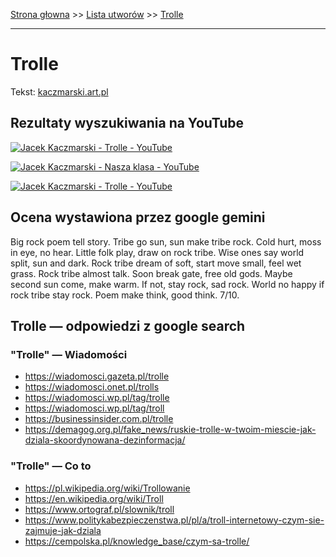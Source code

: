 [Strona głowna](../index.md) >> [Lista utworów](../list.md) >> [Trolle](602.md)

---

# Trolle

Tekst: [kaczmarski.art.pl](https://www.kaczmarski.art.pl/tworczosc/wiersze/trolle/)

## Rezultaty wyszukiwania na YouTube

[![Jacek Kaczmarski - Trolle - YouTube](http://img.youtube.com/vi/tCKP9wVEPBw/0.jpg)](https://www.youtube.com/watch?v=tCKP9wVEPBw "Jacek Kaczmarski - Trolle - YouTube")

[![Jacek Kaczmarski - Nasza klasa - YouTube](http://img.youtube.com/vi/NTNcxGVgn9I/0.jpg)](https://www.youtube.com/watch?v=NTNcxGVgn9I "Jacek Kaczmarski - Nasza klasa - YouTube")

[![Jacek Kaczmarski - Trolle - YouTube](http://img.youtube.com/vi/L41BK_SyG7s/0.jpg)](https://www.youtube.com/watch?v=L41BK_SyG7s "Jacek Kaczmarski - Trolle - YouTube")

## Ocena wystawiona przez google gemini

Big rock poem tell story. Tribe go sun, sun make tribe rock. Cold hurt, moss in eye, no hear. Little folk play, draw on rock tribe. Wise ones say world split, sun and dark. Rock tribe dream of soft, start move small, feel wet grass. Rock tribe almost talk. Soon break gate, free old gods. Maybe second sun come, make warm. If not, stay rock, sad rock. World no happy if rock tribe stay rock. Poem make think, good think. 7/10.


## Trolle — odpowiedzi z google search

### "Trolle" — Wiadomości

 - <https://wiadomosci.gazeta.pl/trolle>
 - <https://wiadomosci.onet.pl/trolls>
 - <https://wiadomosci.wp.pl/tag/trolle>
 - <https://wiadomosci.wp.pl/tag/troll>
 - <https://businessinsider.com.pl/trolle>
 - <https://demagog.org.pl/fake_news/ruskie-trolle-w-twoim-miescie-jak-dziala-skoordynowana-dezinformacja/>

### "Trolle" — Co to

 - <https://pl.wikipedia.org/wiki/Trollowanie>
 - <https://en.wikipedia.org/wiki/Troll>
 - <https://www.ortograf.pl/slownik/troll>
 - <https://www.politykabezpieczenstwa.pl/pl/a/troll-internetowy-czym-sie-zajmuje-jak-dziala>
 - <https://cempolska.pl/knowledge_base/czym-sa-trolle/>

